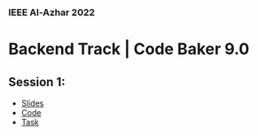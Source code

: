 ### IEEE Al-Azhar 2022
# Backend Track | Code Baker 9.0 

## Session 1:

  - [Slides](#link)
  - [Code](#link)
  - [Task](#link)
